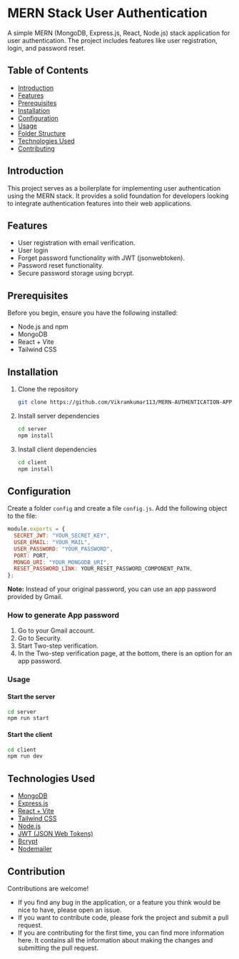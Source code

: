 # MERN Stack User Authentication

A simple MERN (MongoDB, Express.js, React, Node.js) stack application for user authentication. The project includes features like user registration, login, and password reset.

## Table of Contents
- [Introduction](#introduction)
- [Features](#features)
- [Prerequisites](#prerequisites)
- [Installation](#installation)
- [Configuration](#configuration)
- [Usage](#usage)
- [Folder Structure](#folder-structure)
- [Technologies Used](#technologies-used)
- [Contributing](#contributing)

## Introduction
This project serves as a boilerplate for implementing user authentication using the MERN stack. It provides a solid foundation for developers looking to integrate authentication features into their web applications.

## Features
- User registration with email verification.
- User login 
- Forget password functionality with JWT (jsonwebtoken).
- Password reset functionality.
- Secure password storage using bcrypt.

## Prerequisites
Before you begin, ensure you have the following installed:
- Node.js and npm
- MongoDB
- React + Vite
- Tailwind CSS

## Installation
1. Clone the repository
    ```bash
    git clone https://github.com/Vikramkumar113/MERN-AUTHENTICATION-APP.git
    ```

2. Install server dependencies
    ```bash
    cd server
    npm install
    ```

3. Install client dependencies
    ```bash
    cd client
    npm install
    ```

## Configuration
Create a folder `config` and create a file `config.js`. Add the following object to the file:

```javascript
module.exports = {
  SECRET_JWT: "YOUR_SECRET_KEY",
  USER_EMAIL: "YOUR_MAIL",
  USER_PASSWORD: "YOUR_PASSWORD",
  PORT: PORT,
  MONGO_URI: "YOUR_MONGODB_URI",
  RESET_PASSWORD_LINK: YOUR_RESET_PASSWORD_COMPONENT_PATH,
};
```
**Note:** Instead of your original password, you can use an app password provided by Gmail.

### How to generate App password
1. Go to your Gmail account.
2. Go to Security.
3. Start Two-step verification.
4. In the Two-step verification page, at the bottom, there is an option for an app password.

### Usage
#### Start the server
```bash
cd server
npm run start
```
#### Start the client
```bash
cd client
npm run dev
```

## Technologies Used
- [MongoDB](#mongodb)
- [Express.js](#expressjs)
- [React + Vite](#react--vite)
- [Tailwind CSS](#tailwind-css)
- [Node.js](#nodejs)
- [JWT (JSON Web Tokens)](#jwt-json-web-tokens)
- [Bcrypt](#bcrypt)
- [Nodemailer](#nodemailer)

## Contribution
Contributions are welcome! 

- If you find any bug in the application, or a feature you think would be nice to have, please open an issue.
- If you want to contribute code, please fork the project and submit a pull request.
- If you are contributing for the first time, you can find more information here. It contains all the information about making the changes and submitting the pull request.
